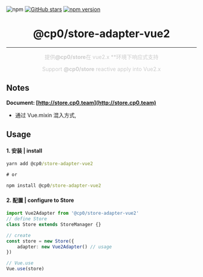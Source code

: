 ![npm](https://img.shields.io/npm/dw/@cp0/store-adapter-vue2.svg)
[![GitHub stars](https://img.shields.io/github/stars/halo951/store.svg?style=social&label=@cp0/store)](https://github.com/halo951/store)
[![npm version](https://badge.fury.io/js/@cp0/store-adapter-vue2.svg)](https://badge.fury.io/js/@cp0/store-adapter-vue2)

<h1 style="text-align: center;">@cp0/store-adapter-vue2</h1>
<hr />
<p style="color: #ccc; text-align: center;">提供<b>@cp0/store</b>在 vue2.x **环境下响应式支持</p>
<p style="color: #ccc; text-align: center;">Support <b>@cp0/store</b> reactive apply into Vue2.x</p>

## Notes

**Document: [http://store.cp0.team](http://store.cp0.team)**

- 通过 Vue.mixin 混入方式, 

## Usage

#### 1. 安装 | install

```cmd
yarn add @cp0/store-adapter-vue2

# or

npm install @cp0/store-adapter-vue2
```

#### 2. 配置 | configure to Store

```typescript
import Vue2Adapter from '@cp0/store-adapter-vue2'
// define Store
class Store extends StoreManager {}

// create
const store = new Store({
    adapter: new Vue2Adapter() // usage
})

// Vue.use
Vue.use(store)
```
